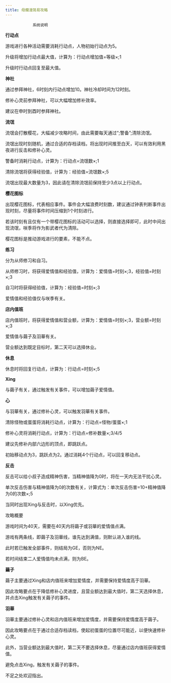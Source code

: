 ```yaml
---
title: 母爛漫简易攻略
---
```


                系统说明



<strong>行动点</strong>



游戏进行各种活动需要消耗行动点，人物初始行动点为5。



升级将增加行动点最大值，计算为：行动点增加值=等级×;1



升级时行动点回复至最大值。



<strong>神社</strong>



通过参拜神社，6时刻内行动点增加10。神社冷却时间为12时刻。

修补心灵前参拜神社，可以大幅增加修补效率。



建议在申时到酉时参拜神社。



<strong>流氓</strong>



流氓会打散樱花，大幅减少攻略时间，由此需要每天通过“;警备”;清除流氓。



流氓出现时刻随机，通过合适的存档读档，将出现时间推至白天，可以有效利用黑夜进行反击和修补心灵。

警备时消耗行动点，计算为：行动点=流氓数×;1

清除流氓将获得经验值，计算为：经验值=流氓数×;5



流氓出现最大数量为3，因此请在清除流氓前保持至少3点以上行动点。



<strong>樱花图标</strong>



出现樱花图标，代表相应事件。事件会大幅浪费时刻数，建议通过钟表判断事件出现时刻，尽量将事件时间压缩到1个时刻进行。

若该时刻有且仅有一个带樱花图标的活动可以选择，则直接选择即可，此时中间出现流氓，咲季将作为影武者代为清除。



樱花图标是推动游戏进行的要素，不能不点。



<strong>练习</strong>



分为从师修习和自习。

从师修习时，将获得爱情值和经验值，计算为：爱情值=时刻×;3，经验值=时刻×;3

自习时将获得经验值，计算为：经验值=时刻×;3



爱情值和经验值仅与咲季有关。



<strong>店内值班</strong>



店内值班时，将获得爱情值和营业额，计算为：爱情值=时刻×;3，营业额=时刻×;3



爱情值与繭子及羽華有关。



营业额达到既定目标时，第二天可以选择休业。



<strong>休息</strong>



休息时将回复行动点，计算为：行动点=时刻×;5



<strong>Xing</strong>



与繭子有关，通过触发有关事件，可以增加繭子爱情值。



<strong>心</strong>



与羽華有关，通过修补心灵，可以触发羽華有关事件。



清除怪物或蛋蛋将消耗行动点，计算为：行动点=怪物/蛋蛋×;1



修补心灵将消耗行动点，计算为：行动点=修补数量×;3/4/5

建议先修补内部六边形的顶点，即跳跃点。



初始移动点为3，跳跃点为2。通过消耗4个行动点，可以回复移动点。



<strong>反击</strong>



反击可以给小叔子造成精神伤害，当精神值降为0时，将在一天内无法干扰心灵。

单次反击伤害与精神值降为0的次数有关，计算式为：单次反击伤害=10+精神值降为0的次数×;5



当同时出现Xing与反击时，以Xing优先。



攻略概要



游戏时间为40天，需要在40天内将繭子或羽華的爱情值点满。



游戏有两条线，即繭子及羽華线，谁先达到满值，则默认进入谁的线。

此时若已触发全部事件，则结局为GE，否则为NE。



若时间结束二人爱情值均未点满，则为BE。



<strong>繭子</strong>



繭子主要通过Xing和店内值班来增加爱情度，并需要保持爱情度高于羽華。



因此攻略要点在于降低修补心灵进度，且营业额达到最大值时，第二天选择休息，并点击Xing触发有关繭子的事件。



<strong>羽華</strong>



羽華主要通过修补心灵和店内值班来增加爱情度，并需要保持爱情度高于繭子。



因此攻略要点在于通过合适存档读档，使起初蛋蛋的位置尽可能近，以便快速修补心灵。

此外，当营业额达到最大值时，第二天不要选择休息，尽量通过店内值班获得爱情值。

避免点击Xing，触发有关繭子的事件。



不足之处欢迎指出。


              

